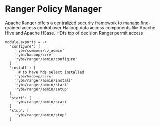 
# Ranger Policy Manager

Apache Ranger offers a centralized security framework to manage fine-grained
access control over Hadoop data access components like Apache Hive and Apache HBase.
HDfs top of decision
Ranger permit access


    module.exports = ->
      'configure': [
        'ryba/commons/db_admin'
        'ryba/hadoop/core'
        'ryba/ranger/admin/configure'
      ]
      'install': [
          # to have hdp select installed
        'ryba/hadoop/core'
        'ryba/ranger/admin/install'
        'ryba/ranger/admin/start'
        'ryba/ranger/admin/setup'
      ]
      'start': [
        'ryba/ranger/admin/start'
      ]
      'stop': [
        'ryba/ranger/admin/stop'
      ]



  
